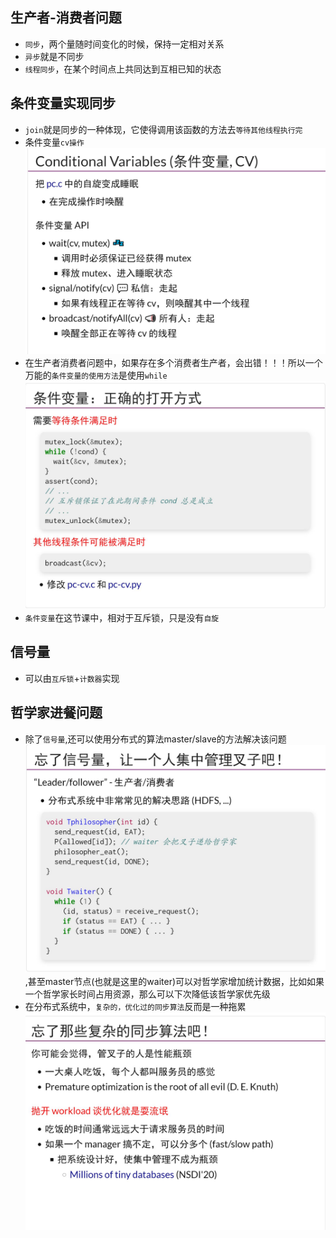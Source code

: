 ## 生产者-消费者问题
- `同步`，两个量随时间变化的时候，保持一定相对关系
- `异步`就是不同步
- `线程同步`，在某个时间点上共同达到互相已知的状态
## 条件变量实现同步
- `join`就是同步的一种体现，它使得调用该函数的方法去`等待其他线程执行完`
- 条件变量`cv操作`![](./cv.jpg)
- 在生产者消费者问题中，如果存在多个消费者生产者，会出错！！！所以一个万能的`条件变量的使用方法`是使用`while`![](./condition_var.jpg)
- `条件变量`在这节课中，相对于互斥锁，只是没有`自旋`
## 信号量
- 可以由`互斥锁`+`计数器`实现
## 哲学家进餐问题
- 除了`信号量`,还可以使用分布式的算法master/slave的方法解决该问题![](./philosopher.jpg),甚至master节点(也就是这里的waiter)可以对哲学家增加统计数据，比如如果一个哲学家长时间占用资源，那么可以下次降低该哲学家优先级
- 在分布式系统中，`复杂的，优化过的同步算法`反而是一种拖累![](./premature_optimaization.jpg)